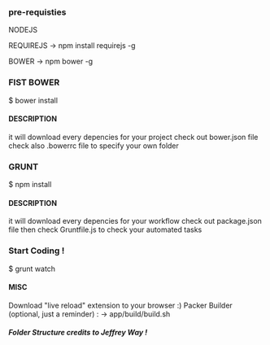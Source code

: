 ### pre-requisties

NODEJS 

REQUIREJS -> npm install requirejs -g

BOWER -> npm bower -g




### FIST BOWER

$ bower install



#### DESCRIPTION
it will download every depencies for your project
check out bower.json file
check also .bowerrc file to specify your own folder

### GRUNT 

$ npm install 

#### DESCRIPTION
it will download every depencies for your workflow
check out package.json file
then check Gruntfile.js to check your automated tasks


### Start Coding !

$ grunt watch


#### MISC
Download "live reload" extension to your browser :)
Packer Builder (optional, just a reminder) : -> app/build/build.sh



##### Folder Structure credits to  Jeffrey Way !
